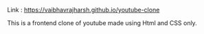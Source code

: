 Link : https://vaibhavrajharsh.github.io/youtube-clone

This is a frontend clone of youtube made using Html and CSS only.
